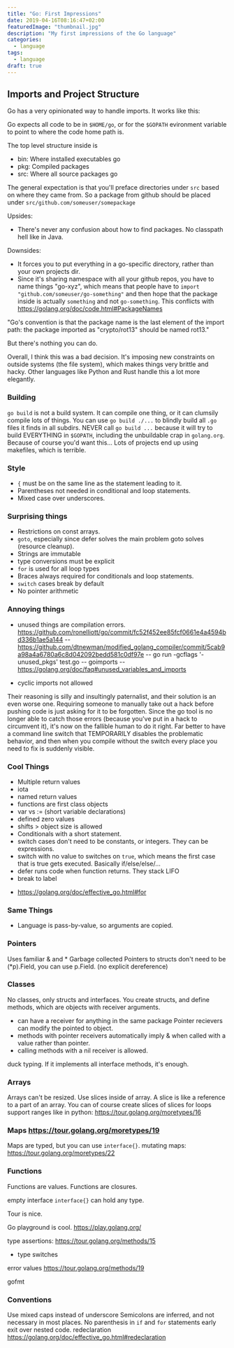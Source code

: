 ```yaml
---
title: "Go: First Impressions"
date: 2019-04-16T08:16:47+02:00
featuredImage: "thumbnail.jpg"
description: "My first impressions of the Go language"
categories:
  - language
tags:
  - language
draft: true
---
```



## Imports and Project Structure

Go has a very opinionated way to handle imports. It works like this:

Go expects all code to be in `$HOME/go`, or for the `$GOPATH` evironment variable to point to where the code home path is. 

The top level structure inside is

* bin: Where installed executables go
* pkg: Compiled packages
* src: Where all source packages go

The general expectation is that you'll preface directories under `src` based on where they came from. So a package from github should be placed under `src/github.com/someuser/somepackage`


Upsides:

* There's never any confusion about how to find packages. No classpath hell like in Java.

Downsides:

* It forces you to put everything in a go-specific directory, rather than your own projects dir.
* Since it's sharing namespace with all your github repos, you have to name things "go-xyz", which means that people have to `import "github.com/someuser/go-something"` and then hope that the package inside is actually `something` and not `go-something`.
This conflicts with https://golang.org/doc/code.html#PackageNames

"Go's convention is that the package name is the last element of the import path: the package imported as "crypto/rot13" should be named rot13."

But there's nothing you can do.

Overall, I think this was a bad decision. It's imposing new constraints on outside systems (the file system), which makes things very brittle and hacky. Other languages like Python and Rust handle this a lot more elegantly.


### Building

`go build` is not a build system. It can compile one thing, or it can clumsily compile lots of things. You can use `go build ./...` to blindly build all `.go` files it finds in all subdirs. NEVER call `go build ...` because it will try to build EVERYTHING in `$GOPATH`, including the unbuildable crap in `golang.org`. Because of course you'd want this... Lots of projects end up using makefiles, which is terrible.


### Style

* `{` must be on the same line as the statement leading to it.
* Parentheses not needed in conditional and loop statements.
* Mixed case over underscores.


### Surprising things

* Restrictions on const arrays.
* `goto`, especially since defer solves the main problem goto solves (resource cleanup).
* Strings are immutable
* type conversions must be explicit
* `for` is used for all loop types
* Braces always required for conditionals and loop statements.
* `switch` cases break by default
* No pointer arithmetic


### Annoying things

* unused things are compilation errors. https://github.com/ronelliott/go/commit/fc52f452ee85fcf0661e4a4594bd336b1ae5a144
-- https://github.com/dtnewman/modified_golang_compiler/commit/5cab9a98a4a6780a6c8d042092bedd581c0df97e
-- go run -gcflags '-unused_pkgs' test.go
-- goimports
-- https://golang.org/doc/faq#unused_variables_and_imports
- cyclic imports not allowed

Their reasoning is silly and insultingly paternalist, and their solution is an even worse one. Requiring someone to manually take out a hack before pushing code is just asking for it to be forgotten. Since the go tool is no longer able to catch those errors (because you've put in a hack to circumvent it), it's now on the fallible human to do it right. Far better to have a command line switch that TEMPORARILY disables the problematic behavior, and then when you compile without the switch every place you need to fix is suddenly visible.


### Cool Things

* Multiple return values
* iota
* named return values
* functions are first class objects
* var vs := (short variable declarations)
* defined zero values
* shifts > object size is allowed
* Conditionals with a short statement.
* switch cases don't need to be constants, or integers. They can be expressions.
* switch with no value to switches on `true`, which means the first case that is true gets executed. Basically if/else/else/...
* defer runs code when function returns. They stack LIFO
* break to label

- https://golang.org/doc/effective_go.html#for


### Same Things

* Language is pass-by-value, so arguments are copied.


### Pointers

Uses familiar & and *
Garbage collected
Pointers to structs don't need to be (*p).Field, you can use p.Field. (no explicit dereference)


### Classes

No classes, only structs and interfaces.
You create structs, and define methods, which are objects with receiver arguments.
- can have a receiver for anything in the same package
Pointer recievers can modify the pointed to object.
- methods with pointer receivers automatically imply & when called with a value rather than pointer.
- calling methods with a nil receiver is allowed.

duck typing. If it implements all interface methods, it's enough.

### Arrays

Arrays can't be resized.
Use slices inside of array. A slice is like a reference to a part of an array.
You can of course create slices of slices
for loops support ranges like in python: https://tour.golang.org/moretypes/16


### Maps https://tour.golang.org/moretypes/19

Maps are typed, but you can use `interface{}`.
mutating maps: https://tour.golang.org/moretypes/22

### Functions

Functions are values.
Functions are closures.


empty interface `interface{}` can hold any type.


Tour is nice.

Go playground is cool. https://play.golang.org/


type assertions: https://tour.golang.org/methods/15
- type switches

error values https://tour.golang.org/methods/19

gofmt



### Conventions

Use mixed caps instead of underscore
Semicolons are inferred, and not necessary in most places.
No parenthesis in `if` and `for` statements
early exit over nested code.
redeclaration https://golang.org/doc/effective_go.html#redeclaration
